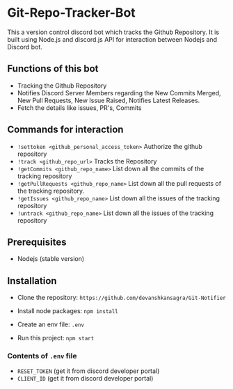 # Git-Repo-Tracker-Bot 

This a version control discord bot which tracks the Github Repository. It is built using Node.js and discord.js API for interaction between Nodejs and Discord bot.

## Functions of this bot

- Tracking the Github Repository
- Notifies Discord Server Members regarding the New Commits Merged, New Pull Requests, New Issue Raised, Notifies Latest Releases.
- Fetch the details like issues, PR's, Commits


## Commands for interaction

- `!settoken <github_personal_access_token>` Authorize the github repository
- `!track <github_repo_url>` Tracks the Repository
- `!getCommits <github_repo_name>` List down all the commits of the tracking repository 
- `!getPullRequests <github_repo_name>` List down all the pull requests of the tracking repository.
- `!getIssues <github_repo_name>` List down all the issues of the tracking repository
- `!untrack <github_repo_name>` List down all the issues of the tracking repository

## Prerequisites

- Nodejs (stable version)

## Installation

- Clone the repository: `https://github.com/devanshkansagra/Git-Notifier`

- Install node packages: `npm install`

- Create an env file: `.env`

- Run this project: `npm start`

### Contents of `.env` file
- `RESET_TOKEN` (get it from discord developer portal)
- `CLIENT_ID` (get it from discord developer portal) 
